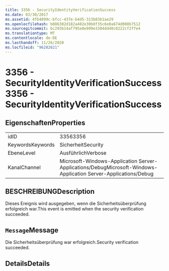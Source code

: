 ```yaml
---
title: 3356 - SecurityIdentityVerificationSuccess
ms.date: 03/30/2017
ms.assetid: 4fb4899c-bfcc-437e-b4d5-313b83b1ae29
ms.openlocfilehash: b886302d182a402e30b8f35c6e0a674d008b7512
ms.sourcegitcommit: bc293b14af795e0e999e3304dd40c0222cf2ffe4
ms.translationtype: MT
ms.contentlocale: de-DE
ms.lasthandoff: 11/26/2020
ms.locfileid: "96282621"
---
```

# <a name="3356---securityidentityverificationsuccess"></a><span data-ttu-id="f5bc9-102">3356 - SecurityIdentityVerificationSuccess</span><span class="sxs-lookup"><span data-stu-id="f5bc9-102">3356 - SecurityIdentityVerificationSuccess</span></span>

## <a name="properties"></a><span data-ttu-id="f5bc9-103">Eigenschaften</span><span class="sxs-lookup"><span data-stu-id="f5bc9-103">Properties</span></span>  
  
|||  
|-|-|  
|<span data-ttu-id="f5bc9-104">id</span><span class="sxs-lookup"><span data-stu-id="f5bc9-104">ID</span></span>|<span data-ttu-id="f5bc9-105">3356</span><span class="sxs-lookup"><span data-stu-id="f5bc9-105">3356</span></span>|  
|<span data-ttu-id="f5bc9-106">Keywords</span><span class="sxs-lookup"><span data-stu-id="f5bc9-106">Keywords</span></span>|<span data-ttu-id="f5bc9-107">Sicherheit</span><span class="sxs-lookup"><span data-stu-id="f5bc9-107">Security</span></span>|  
|<span data-ttu-id="f5bc9-108">Ebene</span><span class="sxs-lookup"><span data-stu-id="f5bc9-108">Level</span></span>|<span data-ttu-id="f5bc9-109">Ausführlich</span><span class="sxs-lookup"><span data-stu-id="f5bc9-109">Verbose</span></span>|  
|<span data-ttu-id="f5bc9-110">Kanal</span><span class="sxs-lookup"><span data-stu-id="f5bc9-110">Channel</span></span>|<span data-ttu-id="f5bc9-111">Microsoft-Windows-Application Server-Applications/Debug</span><span class="sxs-lookup"><span data-stu-id="f5bc9-111">Microsoft-Windows-Application Server-Applications/Debug</span></span>|  
  
## <a name="description"></a><span data-ttu-id="f5bc9-112">BESCHREIBUNG</span><span class="sxs-lookup"><span data-stu-id="f5bc9-112">Description</span></span>  

 <span data-ttu-id="f5bc9-113">Dieses Ereignis wird ausgegeben, wenn die Sicherheitsüberprüfung erfolgreich war.</span><span class="sxs-lookup"><span data-stu-id="f5bc9-113">This event is emitted when the security verification succeeded.</span></span>  
  
## <a name="message"></a><span data-ttu-id="f5bc9-114">`Message`</span><span class="sxs-lookup"><span data-stu-id="f5bc9-114">Message</span></span>  

 <span data-ttu-id="f5bc9-115">Die Sicherheitsüberprüfung war erfolgreich.</span><span class="sxs-lookup"><span data-stu-id="f5bc9-115">Security verification succeeded.</span></span>  
  
## <a name="details"></a><span data-ttu-id="f5bc9-116">Details</span><span class="sxs-lookup"><span data-stu-id="f5bc9-116">Details</span></span>
